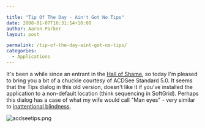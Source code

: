 ```yaml
---

title: "Tip Of The Day - Ain't Got No Tips"
date: 2008-01-07T16:31:14+10:00
author: Aaron Parker
layout: post

permalink: /tip-of-the-day-aint-got-no-tips/
categories:
  - Applications
---
```

It's been a while since an entrant in the [Hall of Shame]({{site.baseurl}}/category/hall-of-shame), so today I'm pleased to bring you a bit of a chuckle courtesy of ACDSee Standard 5.0. It seems that the Tips dialog in this old version, doesn't like it if you've installed the application to a non-default location (think sequencing in SoftGrid). Perhaps this dialog has a case of what my wife would call "Man eyes" - very similar to [inattentional blindness](http://en.wikipedia.org/wiki/Inattentional_blindness).

![acdseetips.png]({{site.baseurl}}/media/2008/01/acdseetips.png)
